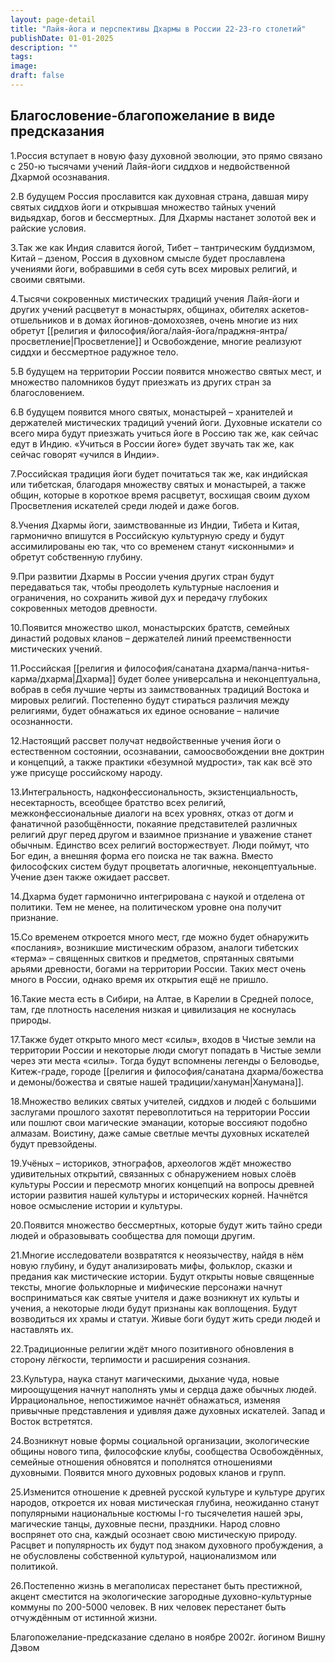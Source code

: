 ```yaml
---
layout: page-detail
title: "Лайя-йога и перспективы Дхармы в России 22-23-го столетий"
publishDate: 01-01-2025
description: ""
tags:
image:
draft: false
---
```


## Благословение-благопожелание в виде предсказания
 1.Россия вступает в новую фазу духовной эволюции, это прямо связано с 250-ю тысячами учений Лайя-йоги сиддхов и недвойственной Дхармой осознавания.

 2.В будущем Россия прославится как духовная страна, давшая миру святых сиддхов йоги и открывшая множество тайных учений видьядхар, богов и бессмертных. Для Дхармы настанет золотой век и райские условия.

 3.Так же как Индия славится йогой, Тибет – тантрическим буддизмом, Китай – дзеном, Россия в духовном смысле будет прославлена учениями йоги, вобравшими в себя суть всех мировых религий, и своими святыми.

 4.Тысячи сокровенных мистических традиций учения Лайя-йоги и других учений расцветут в монастырях, общинах, обителях аскетов-отшельников и в домах йогинов-домохозяев, очень многие из них обретут [[религия и философия/йога/лайя-йога/праджня-янтра/просветление|Просветление]] и Освобождение, многие реализуют сиддхи и бессмертное радужное тело.

 5.В будущем на территории России появится множество святых мест, и множество паломников будут приезжать из других стран за благословением.

 6.В будущем появится много святых, монастырей – хранителей и держателей мистических традиций учений йоги. Духовные искатели со всего мира будут приезжать учиться йоге в Россию так же, как сейчас едут в Индию. «Учиться в России йоге» будет звучать так же, как сейчас говорят «учился в Индии».

 7.Российская традиция йоги будет почитаться так же, как индийская или тибетская, благодаря множеству святых и монастырей, а также общин, которые в короткое время расцветут, восхищая своим духом Просветления искателей среди людей и даже богов.

 8.Учения Дхармы йоги, заимствованные из Индии, Тибета и Китая, гармонично впишутся в Российскую культурную среду и будут ассимилированы ею так, что со временем станут «исконными» и обретут собственную глубину.

 9.При развитии Дхармы в России учения других стран будут передаваться так, чтобы преодолеть культурные наслоения и ограничения, но сохранить живой дух и передачу глубоких сокровенных методов древности.

 10.Появится множество школ, монастырских братств, семейных династий родовых кланов – держателей линий преемственности мистических учений.

 11.Российская [[религия и философия/санатана дхарма/панча-нитья-карма/дхарма|Дхарма]] будет более универсальна и неконцептуальна, вобрав в себя лучшие черты из заимствованных традиций Востока и мировых религий. Постепенно будут стираться различия между религиями, будет обнажаться их единое основание – наличие осознанности.

 12.Настоящий рассвет получат недвойственные учения йоги о естественном состоянии, осознавании, самоосвобождении вне доктрин и концепций, а также практики «безумной мудрости», так как всё это уже присуще российскому народу.

 13.Интегральность, надконфессиональность, экзистенциальность, несектарность, всеобщее братство всех религий, межконфессиональные диалоги на всех уровнях, отказ от догм и фанатичной разобщённости, покаяние представителей различных религий друг перед другом и взаимное признание и уважение станет обычным. Единство всех религий восторжествует. Люди поймут, что Бог един, а внешняя форма его поиска не так важна. Вместо философских систем будут процветать алогичные, неконцептуальные. Учение дзен также ожидает рассвет.

 14.Дхарма будет гармонично интегрирована с наукой и отделена от политики. Тем не менее, на политическом уровне она получит признание.

 15.Со временем откроется много мест, где можно будет обнаружить «послания», возникшие мистическим образом, аналоги тибетских «терма» – священных свитков и предметов, спрятанных святыми арьями древности, богами на территории России. Таких мест очень много в России, однако время их открытия ещё не пришло.

 16.Такие места есть в Сибири, на Алтае, в Карелии в Средней полосе, там, где плотность населения низкая и цивилизация не коснулась природы.

 17.Также будет открыто много мест «силы», входов в Чистые земли на территории России и некоторые люди смогут попадать в Чистые земли через эти места «силы». Тогда будут вспомнены легенды о Беловодье, Китеж-граде, городе [[религия и философия/санатана дхарма/божества и демоны/божества и святые нашей традиции/хануман|Ханумана]].

 18.Множество великих святых учителей, сиддхов и людей с большими заслугами прошлого захотят перевоплотиться на территории России или пошлют свои магические эманации, которые воссияют подобно алмазам. Воистину, даже самые светлые мечты духовных искателей будут превзойдены.

 19.Учёных – историков, этнографов, археологов ждёт множество удивительных открытий, связанных с обнаружением новых слоёв культуры России и пересмотр многих концепций на вопросы древней истории развития нашей культуры и исторических корней. Начнётся новое осмысление истории и культуры.

 20.Появится множество бессмертных, которые будут жить тайно среди людей и образовывать сообщества для помощи другим.

 21.Многие исследователи возвратятся к неоязычеству, найдя в нём новую глубину, и будут анализировать мифы, фольклор, сказки и предания как мистические истории. Будут открыты новые священные тексты, многие фольклорные и мифические персонажи начнут восприниматься как святые учителя и даже возникнут их культы и учения, а некоторые люди будут признаны как воплощения. Будут возводиться их храмы и статуи. Живые боги будут жить среди людей и наставлять их.

 22.Традиционные религии ждёт много позитивного обновления в сторону лёгкости, терпимости и расширения сознания.

 23.Культура, наука станут магическими, дыхание чуда, новые мироощущения начнут наполнять умы и сердца даже обычных людей. Иррациональное, непостижимое начнёт обнажаться, изменяя привычные представления и удивляя даже духовных искателей. Запад и Восток встретятся.

 24.Возникнут новые формы социальной организации, экологические общины нового типа, философские клубы, сообщества Освобождённых, семейные отношения обновятся и пополнятся отношениями духовными. Появится много духовных родовых кланов и групп.

 25.Изменится отношение к древней русской культуре и культуре других народов, откроется их новая мистическая глубина, неожиданно станут популярными национальные костюмы I-го тысячелетия нашей эры, магические танцы, духовные песни, праздники. Народ словно воспрянет ото сна, каждый осознает свою мистическую природу. Расцвет и популярность их будут под знаком духовного пробуждения, а не обусловлены собственной культурой, национализмом или политикой.

 26.Постепенно жизнь в мегаполисах перестанет быть престижной, акцент сместится на экологические загородные духовно-культурные коммуны по 200-5000 человек. В них человек перестанет быть отчуждённым от истинной жизни. 

 Благопожелание-предсказание сделано в ноябре 2002г. йогином Вишну Дэвом 
